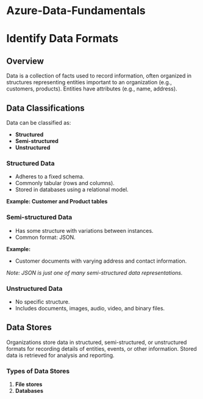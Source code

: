 # Azure-Data-Fundamentals

# Identify Data Formats

## Overview
Data is a collection of facts used to record information, often organized in structures representing entities important to an organization (e.g., customers, products). Entities have attributes (e.g., name, address).

## Data Classifications
Data can be classified as:
- **Structured**
- **Semi-structured**
- **Unstructured**

### Structured Data
- Adheres to a fixed schema.
- Commonly tabular (rows and columns).
- Stored in databases using a relational model.

**Example: Customer and Product tables**

### Semi-structured Data
- Has some structure with variations between instances.
- Common format: JSON.

**Example:**
- Customer documents with varying address and contact information.

*Note: JSON is just one of many semi-structured data representations.*

### Unstructured Data
- No specific structure.
- Includes documents, images, audio, video, and binary files.

## Data Stores
Organizations store data in structured, semi-structured, or unstructured formats for recording details of entities, events, or other information. Stored data is retrieved for analysis and reporting.

### Types of Data Stores
1. **File stores**
2. **Databases**
